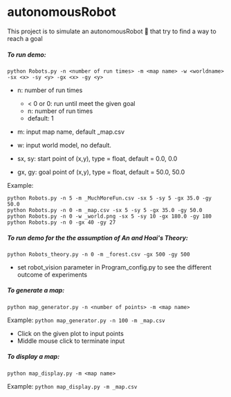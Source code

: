 # autonomousRobot
This project is to simulate an autonomousRobot :car: that try to find a way to reach a goal

##### To run demo:
```
python Robots.py -n <number of run times> -m <map name> -w <worldname> -sx <x> -sy <y> -gx <x> -gy <y>
```
* n: number of run times
    - < 0 or 0: run until meet the given goal
    - n: number of run times
    - default: 1
* m: input map name, default _map.csv
* w: input world model, no default.

* sx, sy: start point of (x,y), type = float, default = 0.0, 0.0
* gx, gy: goal point of (x,y), type = float, default = 50.0, 50.0

Example: 
```
python Robots.py -n 5 -m _MuchMoreFun.csv -sx 5 -sy 5 -gx 35.0 -gy 50.0
python Robots.py -n 0 -m _map.csv -sx 5 -sy 5 -gx 35.0 -gy 50.0
python Robots.py -n 0 -w _world.png -sx 5 -sy 10 -gx 180.0 -gy 180
python Robots.py -n 0 -gx 40 -gy 27
```
##### To run demo for the the assumption of An and Hoai's Theory:
```
python Robots_theory.py -n 0 -m _forest.csv -gx 500 -gy 500
```
* set robot_vision parameter in Program_config.py to see the different outcome of experiments

##### To generate a map:
```
python map_generator.py -n <number of points> -m <map name>
```
Example: ``` python map_generator.py -n 100 -m _map.csv ```

- Click on the given plot to input points
- Middle mouse click to terminate input

##### To display a map:
```
python map_display.py -m <map name>
```
Example: ``` python map_display.py -m _map.csv ```